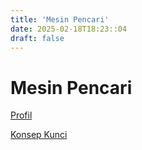 ```yaml
---
title: 'Mesin Pencari'
date: 2025-02-18T18:23::04
draft: false
---
```


# Mesin Pencari

[Profil](Mesin%20Pencari%20994689725bd64b1caee58c22b761ddc5/Profil%2019b32c070e1644b9a7a4f712b9f763c2.md)

[Konsep Kunci](Mesin%20Pencari%20994689725bd64b1caee58c22b761ddc5/Konsep%20Kunci%20cf57cd6758ba405aaa2071977af41400.md)
